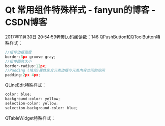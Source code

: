 # Qt 常用组件特殊样式 - fanyun的博客 - CSDN博客
2017年11月30日 20:54:59[老樊Lu码](https://me.csdn.net/fanyun_01)阅读数：146
QPushButton和QToolButton特殊样式：
```cpp
//组件边框宽度
border:3px groove gray;
//组件圆角大小
border-radius:12px;
//Padding (填充)属性定义元素边框与元素内容之间的空间
padding:2px 4px;
```
QLineEdit特殊样式：
```cpp
color: blue;
background-color: yellow;
selection-color: yellow;
selection-background-color: blue;
```
QTableWidget特殊样式：
